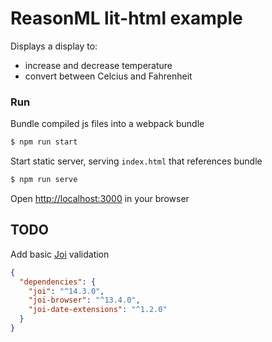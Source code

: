 # ReasonML lit-html example

Displays a display to:

- increase and decrease temperature
- convert between Celcius and Fahrenheit

### Run

Bundle compiled js files into a webpack bundle

```bash
$ npm run start
```

Start static server, serving `index.html` that references bundle

```bash
$ npm run serve
```

Open [http://localhost:3000](http://localhost:3000) in your browser

## TODO

Add basic [Joi](https://github.com/hapijs/joi) validation

```json
{
  "dependencies": {
    "joi": "^14.3.0",
    "joi-browser": "^13.4.0",
    "joi-date-extensions": "^1.2.0"
  }
}
```

